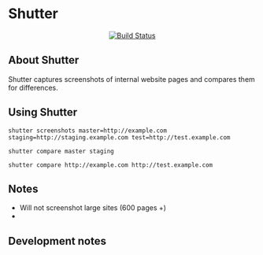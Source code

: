 # Shutter

<p align="center">
<a href="https://travis-ci.org/moshie/shutter"><img src="https://travis-ci.org/moshie/shutter.svg?branch=master" alt="Build Status" /></a>
</p>

## About Shutter

Shutter captures screenshots of internal website pages and compares them for differences.

## Using Shutter

`shutter screenshots master=http://example.com staging=http://staging.example.com test=http://test.example.com`

`shutter compare master staging`

`shutter compare http://example.com http://test.example.com`

## Notes
 - Will not screenshot large sites (600 pages +)
 - 

## Development notes


